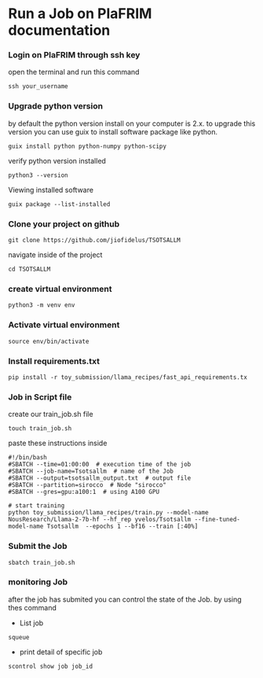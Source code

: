 # Run a Job on PlaFRIM documentation

<!-- use SSH key and connecte -->

### Login on PlaFRIM through ssh key

open the terminal and run this command

```
ssh your_username
```


<!-- ### Request for A100 GPU

to run your project using a A100 GPU. 
launch this command:
```
    salloc -C 'sirocco&A100'
```

or 
```
    salloc -C 'sirocco22'
```

or you can using srun without salloc

```
    srun --exclusive -C sirocco --pty bash -i
```
```
    module load compiler/cuda
```

```
    nvidia-smi
``` -->

### Upgrade python version
by default the python version install on your computer is 2.x. to upgrade this version you can use guix to install software package like python.

```
guix install python python-numpy python-scipy
```

verify python version installed
```
python3 --version
```
Viewing installed software
```
guix package --list-installed
```

### Clone your project on github
```
git clone https://github.com/jiofidelus/TSOTSALLM 
```
navigate inside of the project

```
cd TSOTSALLM
```

### create virtual environment 

```
python3 -m venv env
```

### Activate virtual environment
```
source env/bin/activate
```

### Install requirements.txt
```
pip install -r toy_submission/llama_recipes/fast_api_requirements.tx
```

### Job in Script file

create our train_job.sh file
```
touch train_job.sh
```

paste these instructions inside
```
#!/bin/bash
#SBATCH --time=01:00:00  # execution time of the job
#SBATCH --job-name=Tsotsallm  # name of the Job
#SBATCH --output=tsotsallm_output.txt  # output file
#SBATCH --partition=sirocco  # Node "sirocco"
#SBATCH --gres=gpu:a100:1  # using A100 GPU

# start training
python toy_submission/llama_recipes/train.py --model-name NousResearch/Llama-2-7b-hf --hf_rep yvelos/Tsotsallm --fine-tuned-model-name Tsotsallm  --epochs 1 --bf16 --train [:40%]
```
### Submit the Job
 
```
sbatch train_job.sh
```

### monitoring Job
after the job has submited you can control the state of the Job. by using thes command
  * List job
```
squeue
```

  * print detail of specific job
  
```
scontrol show job job_id
```